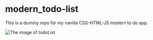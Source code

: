 # modern_todo-list
 This is a dummy repo for my vanilla CSS-HTML-JS modern to do app.

![The image of todoList](https://i.imgur.com/b4pzAwA.png)